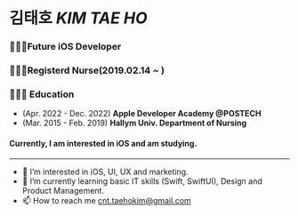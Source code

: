 # 김태호 *KIM TAE HO*

### 👨🏻‍💻Future iOS Developer<br>
### 👨🏻‍⚕️Registerd Nurse(2019.02.14 ~ )<br>
### 👨🏻‍🎓 Education
- (Apr. 2022 - Dec. 2022) **Apple Developer Academy @POSTECH**
- (Mar. 2015 - Feb. 2019) **Hallym Univ. Department of Nursing**

#### Currently, I am interested in iOS and am studying.
---
- 👀 I’m interested in iOS, UI, UX and marketing.
- 🌱 I’m currently learning basic IT skills (Swift, SwiftUI), Design and Product Management.
- 📫 How to reach me <cnt.taehokim@gmail.com>
